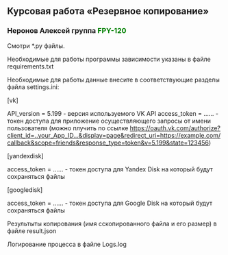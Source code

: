 ## Курсовая работа «Резервное копирование»

### Неронов Алексей группа <span style="color:green">**FPY-120**</span>

Смотри *.py файлы.

Необходимые для работы программы зависимости указаны в файле requirements.txt

Необходимые для работы данные внесите в соответствующие разделы файла settings.ini:

[vk]

API_version = 5.199 - версия используемого VK API
access_token = ...... - токен доступа для приложение осуществляющего запросы от имени пользователя
(можно плучить по ссылке https://oauth.vk.com/authorize?client_id=..your_App_ID...&display=page&redirect_uri=https://example.com/callback&scope=friends&response_type=token&v=5.199&state=123456)

[yandexdisk]

access_token = ...... - токен доступа для Yandex Disk на который будут сохраняться файлы

[googledisk]

access_token = ...... - токен доступа для Google Disk на который будут сохраняться файлы

Результыты копирования (имя сскопированного файла и его размер) в файле result.json

Логирование процесса в файле Logs.log